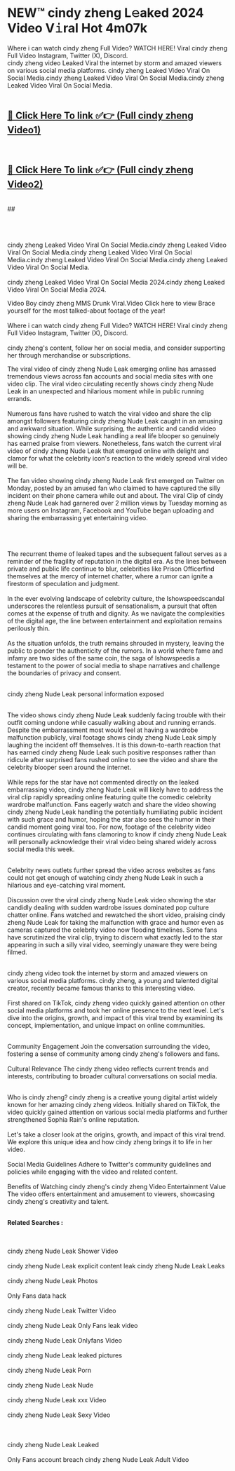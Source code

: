 
# NEW™ cindy zheng L𝚎aked 2024 Video V𝚒ral Hot 4m07k

Where i can watch cindy zheng Full Video? WATCH HERE! Viral cindy zheng Full Video Instagram, Twitter (X), Discord. <br>
cindy zheng video Leaked Viral the internet by storm and amazed viewers on various social media platforms. cindy zheng Leaked Video Viral On Social Media.cindy zheng Leaked Video Viral On Social Media.cindy zheng Leaked Video Viral On Social Media.<br>
 <br>

##  <a href="https://clipsfans.site?title=cindy_zheng&ref=git">🔴 Click Here To link ✅👉 (Full cindy zheng Video1) </a><br>
  <br>

##  <a href="https://clipsfans.site?title=cindy_zheng&ref=git">🔴 Click Here To link ✅👉 (Full cindy zheng Video2)</a><br>
  <br>
  ##


  <br>

  <br>

<br><br>
cindy zheng Leaked Video Viral On Social Media.cindy zheng Leaked Video Viral On Social Media.cindy zheng Leaked Video Viral On Social Media.cindy zheng Leaked Video Viral On Social Media.cindy zheng Leaked Video Viral On Social Media.
<br><br>
cindy zheng Leaked Video Viral On Social Media 2024.cindy zheng Leaked Video Viral On Social Media 2024.


Video Boy cindy zheng MMS Drunk Viral.Video Click here to view Brace yourself for the most talked-about footage of the year!
<br><br>
Where i can watch cindy zheng Full Video? WATCH HERE! Viral cindy zheng Full Video Instagram, Twitter (X), Discord.
<br><br>
cindy zheng's content, follow her on social media, and consider supporting her through merchandise or subscriptions.


The viral video of cindy zheng Nude Leak emerging online has amassed tremendous views across fan accounts and social media sites with one video clip. The viral video circulating recently shows cindy zheng Nude Leak in an unexpected and hilarious moment while in public running errands.
<br><br>
Numerous fans have rushed to watch the viral video and share the clip amongst followers featuring cindy zheng Nude Leak caught in an amusing and awkward situation. While surprising, the authentic and candid video showing cindy zheng Nude Leak handling a real life blooper so genuinely has earned praise from viewers. Nonetheless, fans watch the current viral video of cindy zheng Nude Leak that emerged online with delight and clamor for what the celebrity icon's reaction to the widely spread viral video will be.
<br><br>
The fan video showing cindy zheng Nude Leak first emerged on Twitter on Monday, posted by an amused fan who claimed to have captured the silly incident on their phone camera while out and about. The viral Clip of cindy zheng Nude Leak had garnered over 2 million views by Tuesday morning as more users on Instagram, Facebook and YouTube began uploading and sharing the embarrassing yet entertaining video.
<br><br>


<br><br>
The recurrent theme of leaked tapes and the subsequent fallout serves as a reminder of the fragility of reputation in the digital era. As the lines between private and public life continue to blur, celebrities like Prison Officerfind themselves at the mercy of internet chatter, where a rumor can ignite a firestorm of speculation and judgment.
<br><br>
In the ever evolving landscape of celebrity culture, the Ishowspeedscandal underscores the relentless pursuit of sensationalism, a pursuit that often comes at the expense of truth and dignity. As we navigate the complexities of the digital age, the line between entertainment and exploitation remains perilously thin.
<br><br>
As the situation unfolds, the truth remains shrouded in mystery, leaving the public to ponder the authenticity of the rumors. In a world where fame and infamy are two sides of the same coin, the saga of Ishowspeedis a testament to the power of social media to shape narratives and challenge the boundaries of privacy and consent.
<br><br>





cindy zheng Nude Leak personal information exposed
<br><br>



The video shows cindy zheng Nude Leak suddenly facing trouble with their outfit coming undone while casually walking about and running errands. Despite the embarrassment most would feel at having a wardrobe malfunction publicly, viral footage shows cindy zheng Nude Leak simply laughing the incident off themselves. It is this down-to-earth reaction that has earned cindy zheng Nude Leak such positive responses rather than ridicule after surprised fans rushed online to see the video and share the celebrity blooper seen around the internet.
<br><br>
While reps for the star have not commented directly on the leaked embarrassing video, cindy zheng Nude Leak will likely have to address the viral clip rapidly spreading online featuring quite the comedic celebrity wardrobe malfunction. Fans eagerly watch and share the video showing cindy zheng Nude Leak handling the potentially humiliating public incident with such grace and humor, hoping the star also sees the humor in their candid moment going viral too. For now, footage of the celebrity video continues circulating with fans clamoring to know if cindy zheng Nude Leak will personally acknowledge their viral video being shared widely across social media this week.
<br><br>

Celebrity news outlets further spread the video across websites as fans could not get enough of watching cindy zheng Nude Leak in such a hilarious and eye-catching viral moment.
<br><br>
Discussion over the viral cindy zheng Nude Leak video showing the star candidly dealing with sudden wardrobe issues dominated pop culture chatter online. Fans watched and rewatched the short video, praising cindy zheng Nude Leak for taking the malfunction with grace and humor even as cameras captured the celebrity video now flooding timelines. Some fans have scrutinized the viral clip, trying to discern what exactly led to the star appearing in such a silly viral video, seemingly unaware they were being filmed.
<br><br>


cindy zheng video took the internet by storm and amazed viewers on various social media platforms. cindy zheng, a young and talented digital creator, recently became famous thanks to this interesting video.
<br><br>
First shared on TikTok, cindy zheng video quickly gained attention on other social media platforms and took her online presence to the next level. Let's dive into the origins, growth, and impact of this viral trend by examining its concept, implementation, and unique impact on online communities.
<br><br>

Community Engagement Join the conversation surrounding the video, fostering a sense of community among cindy zheng's followers and fans.
<br><br>
Cultural Relevance The cindy zheng video reflects current trends and interests, contributing to broader cultural conversations on social media.
<br><br>




Who is cindy zheng? cindy zheng is a creative young digital artist widely known for her amazing cindy zheng videos. Initially shared on TikTok, the video quickly gained attention on various social media platforms and further strengthened Sophia Rain's online reputation.
<br><br>
Let's take a closer look at the origins, growth, and impact of this viral trend. We explore this unique idea and how cindy zheng brings it to life in her video.
<br><br>
Social Media Guidelines Adhere to Twitter's community guidelines and policies while engaging with the video and related content.
<br><br>
Benefits of Watching cindy zheng's cindy zheng Video Entertainment Value The video offers entertainment and amusement to viewers, showcasing cindy zheng's creativity and talent.
<br><br>




<strong>Related Searches :</strong>

<br><br>
cindy zheng Nude Leak Shower Video
<br><br>
cindy zheng Nude Leak explicit content leak
cindy zheng Nude Leak Leaks
<br><br>
cindy zheng Nude Leak Photos
<br><br>
Only Fans data hack
<br><br>
cindy zheng Nude Leak Twitter Video
<br><br>
cindy zheng Nude Leak Only Fans leak video
<br><br>
cindy zheng Nude Leak Onlyfans Video
<br><br>
cindy zheng Nude Leak leaked pictures
<br><br>
cindy zheng Nude Leak Porn
<br><br>
cindy zheng Nude Leak Nude
<br><br>
cindy zheng Nude Leak xxx Video
<br><br>
cindy zheng Nude Leak Sexy Video
<br><br>
<br><br>
cindy zheng Nude Leak Leaked
<br><br>
Only Fans account breach
cindy zheng Nude Leak Adult Video
<br><br>